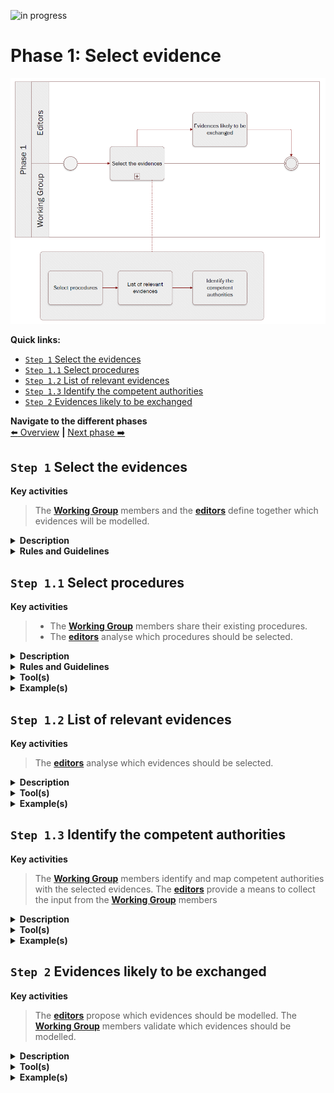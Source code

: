 ![in progress](https://img.shields.io/badge/status-in%20progress-yellow)

# Phase 1: Select evidence
![Process_Phase 1](img/methodology_phase1.PNG)

**Quick links:**
- [`Step 1` Select the evidences](../phase1.md#step-1-select-the-evidences)
- [`Step 1.1` Select procedures](../phase1.md#step-12-list-of-relevant-evidences)
- [`Step 1.2` List of relevant evidences](../phase1.md#step-12-list-of-relevant-evidences)
- [`Step 1.3` Identify the competent authorities](../phase1.md#step-13-identify-the-competent-authorities)
- [`Step 2` Evidences likely to be exchanged](../phase1.md#step-2-evidences-likely-to-be-exchanged)

**Navigate to the different phases**\
[:arrow_left: Overview](https://github.com/cbahim/SDG-sandbox/tree/master/process_and_method/methodology) **|**
[Next phase :arrow_right:](phase2.md)

## `Step 1` Select the evidences  

**Key activities**
> The [<b>Working Group</b>](../stakeholders#working-group) members and the [<b>editors</b>](../stakeholders#editors) define together which evidences will be modelled. 

<details>
  <summary><b>Description</b></summary>
  
  The process consist of three sub-steps: 
  
* `Step 1.1` select procedures
* `Step 1.2` list of relevant evidences
* `Step 1.3` identify the comptetent authorities
  
</details>

<details>
  <summary><b>Rules and Guidelines</b></summary>
  
  According to Article 3 of the Regulation, evidence means _“any document or data, including text or sound, visual or audio-visual recording, irrespective of the medium used, required by a competent authority to  prove facts or compliance with procedural requirements referred to in point (b) of Article 2(2) of the regulation”._
  
* In a world of paper-based documents, evidence takes the form of a written document issued by a competent authority including some key information in a more or less structured way
* In a digital world made of databases and structured data exchange, the notion of evidence as a document is becoming obsolete. Digitally advanced Member States are exchanging and consuming pure data instead of documents to justify claims.

The notion of evidence as a document becomes obsolete. This approach is fundamentally changing the way these Member States store information and how they exchange information between public administrations.

Currently, both approaches coexist across Member States and are taken into account when developing data models. 

In the evidence-based approach, it is not always clear for civil servants in a public administration front office why a type of evidence is requested to perform a given procedure – i.e. which criteria the evidence proves that the user fulfils. In this sense, users are required to provide a set of evidences and the procedure is centred on provision of those evidences. In a criteria-based approach, the procedure moves away from evidence as such, and focuses on specific data about the user that proves the user fulfils a set of criteria to be met. In essence, the two approaches seek to answer the same question, but the question is framed differently. 

</details>

## `Step 1.1` Select procedures 

**Key activities**
>* The [<b>Working Group</b>](../stakeholders#working-group) members share their existing procedures. 
>* The [<b>editors</b>](../stakeholders#editors) analyse which procedures should be selected. 

<details>
  <summary><b>Description</b></summary>

The listing of available procedures will help to determine the scope of future exchange flows between competent authorities requesting and issuing evidence within the SDG OOP technical system. The Editors have to define whether a procedure exists in all countries for the latter to be considered in the next step.

The non-availability of a procedure in a country may be due to various reason and automatically disqualify the procedure for the next step. 

Additionaly, the complexity of procedure can be assessed. Three categories are identified; 

* A low level of complexity is assigned to procedures, which correspond to one specific procedure conducted in a relatively similar way across Member States
* A medium level of complexity is assigned to procedures, which correspond to two separate procedures, or to one procedure which may involve separate options
* A high level of complexity is assigned to procedures which correspond to more than two procedures, and which typically involve different competent authorities

</details>

<details>
  <summary><b>Rules and Guidelines</b></summary>
  
  * The procedure is available in all Member States; 
  * The management of the procedure is regulated by a competent authority; 
  * The procedure involve the use of at least one evidence. 
  
</details>

<details>
  <summary><b>Tool(s)</b></summary>
  <i>A collaborative tool, e.g. Confluence, Github.</i>
</details>

<details>
  <summary><b>Example(s)</b></summary>
  
  The procedures in scope of the SDG OOP technical system are those listed under Annex II of the SDGR and Directives 2005/36/EC, 2006/123/EC, 2014/24/EU and 2014/25/EU. 
  
  In the Study on Data Mapping for the cross border application of the Once-Only technical system SDG, the procedure _requesting proof of registration of birth_ was identified as being available in all the member states surveyed. Additionaly, it was associated with a low level of complexity.

</details>

## `Step 1.2` List of relevant evidences 

**Key activities**
> The [<b>editors</b>](../stakeholders#editors) analyse which evidences should be selected. 

<details>
  <summary><b>Description</b></summary>

In order to understand what would be the actual types of evidence exchanged as part of the SDG OOP technical system. For each procedure, the list of evidences likley to be exchanged should be identified. The relevance of cross-border evidence should be assessed as follow, i.e. whether the evidence required to complete the procedure is likely to be fetched from abroad. 

* **Low**: there is no or little cross-border exchange of evidence (incl. case where no evidence is requested)
* **Medium**: there is a limited case for the exchange of evidence across-borders (only a few Member States request evidence that could be fetched across borders)
* **High**: there is a clear case for the exchange of evidence across-borders
 
</details>

<details>
  <summary><b>Tool(s)</b></summary>
  <i>A collaborative tool, e.g. Confluence, Github.</i>
</details>

<details>
  <summary><b>Example(s)</b></summary>
  
For instance, in the Study on Data Mapping for the cross border application of the Once-Only technical system SDG, the procedure _Applying for a tertiary education study financing, such as study grants and loans from a public body or institution_ was identified as having a high level of cross-border evidence exchange. 
</details>

## `Step 1.3` Identify the competent authorities 

**Key activities**
> The [<b>Working Group</b>](../stakeholders#working-group) members identify and map competent authorities with the selected evidences.
> The [<b>editors</b>](../stakeholders#editors) provide a means to collect the input from the [<b>Working Group</b>](../stakeholders#working-group) members

<details>
  <summary><b>Description</b></summary>

In order to further refine the scope of evidence that will be exchanged under the SDG OOP technical system, and by extension will be modelled, it remains to be seen which types of evidence are lawfully issued by a competent authority.

The competent authorities are most often public bodies at the national, regional and local levels – such as Ministries, National Social Security and Pensions systems, Regulatory Authorities, Local authorities and others. In some rare cases, the competent authority may be a private body or institution acting with a mandate from public authorities. For the latter, it is important to assess whether certain identified bodies can indeed be considered a competent authority (e.g. private universities, private health insurance companies).

Needless to say that an evidence not lawfully issued by a competent authority (e.g. evidence produced by the private sector/individuals such as invoice, leasing contract, sworn declaration) will be automatically considered out of scope. 
</details>

<details>
  <summary><b>Tool(s)</b></summary>
  <i>A collaborative tool, e.g. Confluence, Github.</i>
</details>

<details>
  <summary><b>Example(s)</b></summary>

In the Study on Data Mapping for the cross border application of the Once-Only technical system SDG, it was identified that, for the procedure _requesting proof of registration of birth_, Member States either manage this procedure at the local or national level, most likely depending on the level of prior interconnection between the civil registries.
</details>

## `Step 2` Evidences likely to be exchanged

**Key activities**
> The [<b>editors</b>](../stakeholders#editors) propose which evidences should be modelled. 
> The [<b>Working Group</b>](../stakeholders#working-group) members validate which evidences should be modelled. 

<details>
  <summary><b>Description</b></summary>
  
In line with the article 14 of the SDG regulation, only the types of evidence that meet the following conditions will be exchanged under the SDG OOP technical system:

1. The procedure requires evidence beyond identification;
2. There are cases in which the evidence can be located abroad;
3. The evidence is lawfully issued by a competent authority (under SDGR); and 
4. The evidence is available in an electronic format that allows for automated exchange.

First, when a procedure does not request any type of evidence other than identification, the procedure is not in scope of the technical system. Second, some types of evidence requested – other than identification – cannot originate from abroad due to their nature (e.g.  proof of compliance of facilities with local sanitary or security legislation). Third, the evidence needs to be lawfully issued by a competent authority. Finally, following Article 14(2) of the Regulation, only evidence lawfully issued “in an electronic format that allows automated exchange” needs to be made available by Member States. Therefore, a type of evidence not issued in such a format by a given Member State will not be in scope of the technical system. 
</details>

<details>
  <summary><b>Tool(s)</b></summary>
  <i>A collaborative tool, e.g. Confluence, Github.</i>
</details>

<details>
  <summary><b>Example(s)</b></summary>
For instance, taking into account all the factors mentioned in the preceeding steps, the study on data mapping for the cross border application of the Once-Only technical system SDG has identified the following category of evidence as relevant for the modelling exercise.
  


| Category of evidence                        | Evidence                                                    | Relevant procedure(s)                                                                          |
|---------------------------------------------|-------------------------------------------------------------|------------------------------------------------------------------------------------------------|
| Vital records and personal public documents | Birth certificate                                           | Requesting academic recognition of diplomas, certificates or other proof of studies or course |
| Vital records and personal public documents | Certificate of change of name, such as marriage certificate | 1. Requesting academic recognition of diplomas, certificates or other proof of studies or courses 2. Recognition of professional qualifications of doctors (doctor of medicine) 3. Recognition of professional qualifications of nurses|

</details>
